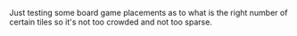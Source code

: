 
Just testing some board game placements as to what is the right number of certain tiles so it's not too crowded and not too sparse.